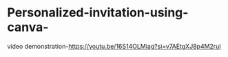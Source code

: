 # Personalized-invitation-using-canva-

video demonstration-https://youtu.be/16S14OLMiag?si=v7AEtgXJ8p4M2ruI
